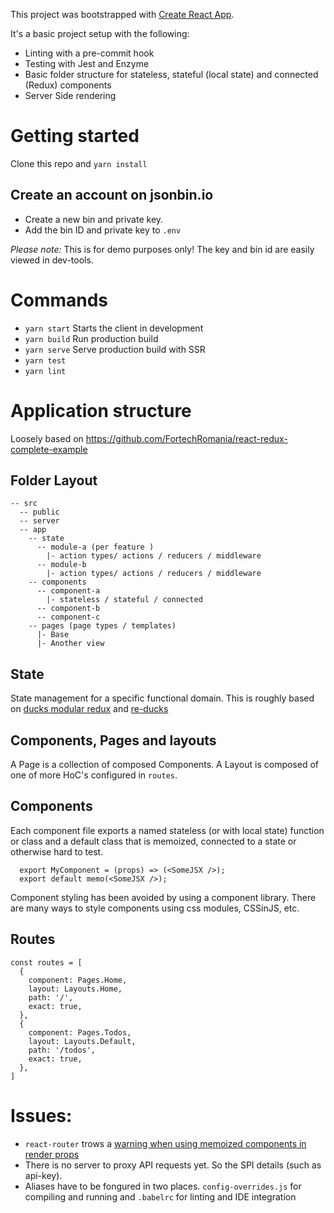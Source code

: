 This project was bootstrapped with [Create React App](https://github.com/facebook/create-react-app).

It's a basic project setup with the following:
- Linting with a pre-commit hook
- Testing with Jest and Enzyme
- Basic folder structure for stateless, stateful (local state) and connected (Redux) components
- Server Side rendering

# Getting started
Clone this repo and `yarn install`

## Create an account on jsonbin.io
- Create a new bin and private key.
- Add the bin ID and private key to `.env`

*Please note:*
This is for demo purposes only! The key and bin id are easily viewed in dev-tools.


# Commands
- `yarn start` Starts the client in development
- `yarn build` Run production build
- `yarn serve` Serve production build with SSR
- `yarn test`
- `yarn lint`


# Application structure
Loosely based on https://github.com/FortechRomania/react-redux-complete-example

## Folder Layout
```
-- src
  -- public
  -- server
  -- app
    -- state
      -- module-a (per feature )
        |- action types/ actions / reducers / middleware
      -- module-b
        |- action types/ actions / reducers / middleware
    -- components
      -- component-a
        |- stateless / stateful / connected
      -- component-b
      -- component-c
    -- pages (page types / templates)
      |- Base
      |- Another view
```

## State
State management for a specific functional domain.
This is roughly based on [ducks modular redux](https://github.com/erikras/ducks-modular-redux)
and [re-ducks](https://github.com/alexnm/re-ducks)

## Components, Pages and layouts
<!--
Since a 'page' is composed of components we could drop 'Pages' from the project
in favour of connected HoC's.
-->
A Page is a collection of composed Components.
A Layout is composed of one of more HoC's configured in `routes`.


## Components
Each component file exports a named stateless (or with local state) function or class
and a default class that is memoized, connected to a state or otherwise hard to test.
```
  export MyComponent = (props) => (<SomeJSX />);
  export default memo(<SomeJSX />);
```

Component styling has been avoided by using a component library.
There are many ways to style components using css modules, CSSinJS, etc.



## Routes
```
const routes = [
  {
    component: Pages.Home,
    layout: Layouts.Home,
    path: '/',
    exact: true,
  },
  {
    component: Pages.Todos,
    layout: Layouts.Default,
    path: '/todos',
    exact: true,
  },
]
```


# Issues:
- `react-router` trows a [warning when using memoized components in render props](https://github.com/ReactTraining/react-router/issues/6471)
- There is no server to proxy API requests yet. So the SPI details (such as api-key).
- Aliases have to be fongured in two places. `config-overrides.js` for compiling
  and running and `.babelrc` for linting and IDE integration
